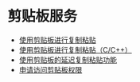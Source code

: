 # 剪贴板服务

- [使用剪贴板进行复制粘贴](use_pasteboard_to_copy_and_paste.md)
- [使用剪贴板进行复制粘贴（C/C++）](native-use-pasteboard.md)
- [使用剪贴板的延迟复制粘贴功能](pasteboard-time-lapse-copy-and-paste.md)
- [申请访问剪贴板权限](get-pastedata-permission-guidelines.md)